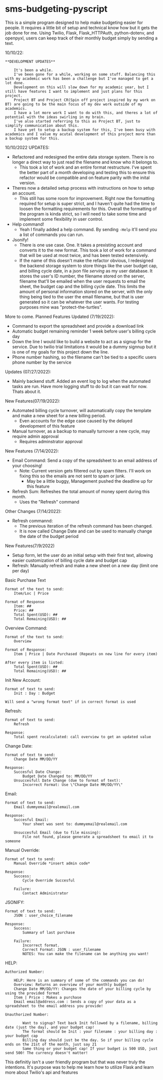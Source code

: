 # sms-budgeting-pyscript
 
This is a simple program designed to help make budgeting easier for people. It requires a little bit of setup and technical know how but it gets the job done for me.
Using Twilio, Flask, Flask_HTTPAuth, python-dotenv, and openpyxl, users can keep track of their monthly budget simply by sending a text.

10/10/22:

    **DEVELOPMENT UPDATES**

        It's been a while.
        I've been gone for a while, working on some stuff. Balancing this with my academic work has been a challenge but I've managed to get a lot done.
        Development on this will slow down for my academic year, but I still have features I want to implement and just plans for this project.
        Project BT and Project CR(Spin off project inspired by my work on BT) are going to be the main focus of my dev work outside of my academics.
        I have a lot more work I want to do with this, and theres a lot of potential with the ideas swirling in my brain. 
        I've also started referring to this as Project BT, just to simplify communication about this. 
        I have yet to setup a backup system for this, I've been busy with academics and I value my acutal development of this project more than a backup system for this.

10/10/2022 UPDATES:
-   Refactored and redesigned the entire data storage system. There is no longer a direct way to just read the filename and know who it belongs to.
    -   This took a lot of work and an entire format restructure. I've spent the better part of a month developing and testing this to ensure this refactor would be compatible and on feature parity with the inital version.
-   Theres now a detailed setup process with instructions on how to setup an account.
    -   This still has some room for improvement. Right now the formatting required for setup is super strict, and I haven't quite had the time to loosen the formatting requirements for this. Overall the formatting of the program is kinda strict, so I will need to take some time and implement some flexibility in user control.
-   Help command!
    -   Yeah I finally added a help command. By sending `-Help` it'll send you a list of commands you can run.
-   Jsonify!
    -   There is one use case. One. It takes a prexisting account and converts it to the new format. This took a lot of work for a command that will be used at most twice, and has been tested extensively.
    -   If the name of this doesn't make the refactor obvious, I redesigned the backend storage system to store things like the user budget cap, and billing cycle date, in a json file *serving* as my user database. It stores the user's ID number, the filename stored on the server, filename that'll be emailed when the user requests to email the sheet, the budget cap and the billing cycle date. This limits the amount of personal information stored on the server, with the only thing being tied to the user the email filename, but that is user generated so it can be whatever the user wants. For testing purposes mine was "protect-the-turtles".
    
        


More to come.
Planned Features Updated (7/19/2022):
-    Command to export the spreadsheet and provide a download link
-    Automatic budget remaining reminder 1 week before user's billing cycle day
-    Down the line I would like to build a website to act as a signup for the service. Due to twilio trial limitations it would be a dummy  signnup but it is one of my goals for this project down the line.
-   Phone number hashing, so the filename can't be tied to a specific users phone number by the service




Updates (07/27/2022):
-   Mainly backend stuff. Added an event log to log when the automated tasks are run. Have more logging stuff to do but it can wait for now. Thats about it.


New Features(07/19/2022):
-   Automated billing cycle turnover, will automatically copy the template and make a new sheet for a new billing period.
    -   Even accounts for the edge case caused by the delayed development of this feature
-   Manual turnover, as a backup to manually turnover a new cycle, may require admin approval
    -   Requires adminstrator approval

New Features (7/14/2022):
- Email Command: Send a copy of the spreadsheet to an email address of your choosing!
    - Note: Current version gets filtered out by spam filters. I'll work on fixing this so the emails are not sent to spam or junk.
        - May be a little buggy, Management pushed the deadline up for this feature
- Refresh Sum: Refreshes the total amount of money  spent during this month.
    - Uses the "Refresh" command

Other Changes (7/14/2022):
- Refresh commannd:
    - The previous iteration of the refresh command has been changed.
    - It is now called Change Date and can be used to manually change the date of the budget period

New Features(7/9/2022)
- Setup form, let the user do an initial setup with their first text, allowing easier customization of billing cycle date and budget cap
- Refresh: Manually refresh and make a new sheet on a new day (limit one per day)

Basic Purchase Text

    Format of the text to send:
        Item/Loc | Price

    Format of Response
        Item: ##
        Price: ##
        Total Spent(USD): ##
        Total Remaining(USD): ##

Overview Command:

    Format of the text to send:
        Overview

    Format of Response:
        Item | Price | Date Purchased (Repeats on new line for every item)

    After every item is listed:
        Total Spent(USD): ##
        Total Remaining(USD): ##

Init New Account:
    
    Format of text to send:
        Init : Day : Budget

    Will send a "wrong format text" if in correct format is used

Refresh:

    Format of text to send:
        Refresh

    Response:
        Total spent recalculated: call overview to get an updated value

Change Date:

    Format of text to send:
        Change Date MM/DD/YY

    Response:
        Succesful Date Change:
            Budget Date Changed to: MM/DD/YY
        Unsuccesfull Date Change (due to format of text):
            Incorrect Format: Use \"Change Date MM/DD/YY\" 

Email:

    Format of text to send:
        Email dummyemail@realemail.com
    
    Response:
        Succesful Email:
            Your sheet was sent to: dummyemail@realemail.com

        Unsuccesful Email (due to file missing):
            File not found, please generate a spreadsheet to email it to someone


Manual Override:

    Format of text to send:
        Manual Override *insert admin code*

    Response:
        Success:
            Cycle Override Succesful

        Failure:
            Contact Administrator

JSONIFY:

    Format of text to send:
        JSON : user_choice_filename

    Response:
        Success:
            Summary of last purchase

        Failure:
            Incorrect format.
            Correct Format: JSON : user_filename
            NOTES: You can make the filename can be anything you want!

HELP:

    Authorized Number:
        
        HELP: Here is an summary of some of the commands you can do!
        Overview: Returns an overview of your monthly budget
        Change Date MM/DD/YY: Changes the date of your billing cycle by using the provided format
        Item | Price : Makes a purchase
        Email email@address.com : Sends a copy of your data as a spreadsheet to the email address you provide!
    
    Unauthorized Number:
            
            Want to signup? Text back Init followed by a filename, billing date (just the day), and your budget cap!
            The format should be Init : your filename : your billing day : your budget cap
            Billing day should just be the day. So if your billing cycle ends on the 21st of the month, just say 21
            Same thing or your budget cap! If your budget is 500 USD, just send 500! The currency doesn't matter!

This definitly isn't a user friendly program but that was never truly the intentions. It's purpose was to help me learn how to utilize Flask and learn more about Twilio's api and features